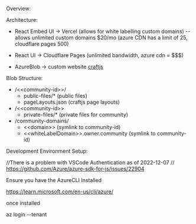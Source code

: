 
Overview:

Architecture:
- React Embed UI -> Vercel (allows for white labelling custom domains)
-- allows unlimited custom domains $20/mo (azure CDN has a limit of 25, cloudflare pages 500)

- React UI -> Cloudflare Pages (unlimited bandwidth, azure cdn = $$$)

- AzureBlob -> custom website [craftjs](https://github.com/prevwong/craft.js/)


Blob Structure:
- /\<\<community-id>>/
  - public-files/* (public files)
  - pageLayouts.json (craftjs page layouts)
- /<\<community-id>>
  - private-files/* (private files for community)
- /community-domains/
  - <\<domain>> (symlink to community-id)
  - <\<whiteLabelDomain>>.owner.community (symlink to community-id)



Development Environment Setup:


 //There is a problem with VSCode Authentication as of 2022-12-07 
    // https://github.com/Azure/azure-sdk-for-js/issues/22904

Ensure you have the AzureCLI Installed

https://learn.microsoft.com/en-us/cli/azure/

once installed 

az login --tenant <tenant id>
